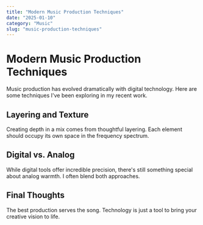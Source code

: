 ```yaml
---
title: "Modern Music Production Techniques"
date: "2025-01-10"
category: "Music"
slug: "music-production-techniques"
---
```


# Modern Music Production Techniques

Music production has evolved dramatically with digital technology. Here are some techniques I've been exploring in my recent work.

## Layering and Texture

Creating depth in a mix comes from thoughtful layering. Each element should occupy its own space in the frequency spectrum.

## Digital vs. Analog

While digital tools offer incredible precision, there's still something special about analog warmth. I often blend both approaches.

## Final Thoughts

The best production serves the song. Technology is just a tool to bring your creative vision to life.
